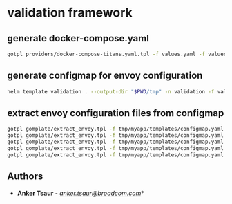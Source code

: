 # validation framework

## generate docker-compose.yaml
```bash
gotpl providers/docker-compose-titans.yaml.tpl -f values.yaml -f values-test.yaml > docker-compose.yaml
```
## generate configmap for envoy configuration
```bash
helm template validation . --output-dir "$PWD/tmp" -n validation -f values.yaml -f values-test.yaml
```

## extract envoy configuration files from configmap
```bash
gotpl gomplate/extract_envoy.tpl -f tmp/myapp/templates/configmap.yaml --set select="envoy.yaml" > envoy/envoy.yaml
gotpl gomplate/extract_envoy.tpl -f tmp/myapp/templates/configmap.yaml --set select="cds.yaml" > envoy/cds.yaml
gotpl gomplate/extract_envoy.tpl -f tmp/myapp/templates/configmap.yaml --set select="lds.yaml" > envoy/lds.yaml
gotpl gomplate/extract_envoy.tpl -f tmp/myapp/templates/configmap.yaml --set select="envoy-sds.yaml" > envoy/envoy-sds.yaml
gotpl gomplate/extract_envoy.tpl -f tmp/myapp/templates/configmap.yaml --set select="ratelimit_config.yaml" > envoy/ratelimit/ratelimit_config.yaml

```
## Authors

* **Anker Tsaur** - *anker.tsaur@broadcom.com**

